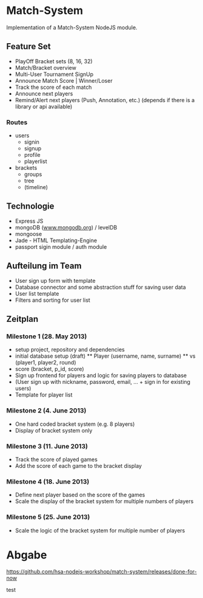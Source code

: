 # Match-System

Implementation of a Match-System NodeJS module.

##  Feature Set

* PlayOff Bracket sets (8, 16, 32)
* Match/Bracket overview
* Multi-User Tournament SignUp
* Announce Match Score | Winner/Loser
* Track the score of each match
* Announce next players
* Remind/Alert next players (Push, Annotation, etc.) (depends if there is a library or api available)

### Routes

* users
  * signin
  * signup
  * profile
  * playerlist
* brackets
  * groups
  * tree
  * (timeline)

## Technologie

* Express JS
* mongoDB (www.mongodb.org) / levelDB
* mongoose
* Jade - HTML Templating-Engine
* passport sigin module / auth module

## Aufteilung im Team

* User sign up form with template
* Database connector and some abstraction stuff for saving user data
* User list template
* Filters and sorting for user list

## Zeitplan

### Milestone 1 (28. May 2013)

* setup project, repository and dependencies
* initial database setup (draft)
** Player (username, name, surname)
** vs (player1, player2, round)
* score (bracket, p_id, score)
* Sign up frontend for players and logic for saving players to database
* (User sign up with nickname, password, email, … + sign in for existing users)
* Template for player list

### Milestone 2 (4. June 2013)

* One hard coded bracket system (e.g. 8 players)
* Display of bracket system only

### Milestone 3 (11. June 2013)

* Track the score of played games
* Add the score of each game to the bracket display

### Milestone 4 (18. June 2013)

* Define next player based on the score of the games
* Scale the display of the bracket system for multiple numbers of players

### Milestone 5 (25. June 2013)

* Scale the logic of the bracket system for multiple number of players


# Abgabe

https://github.com/hsa-nodejs-workshop/match-system/releases/done-for-now

test
